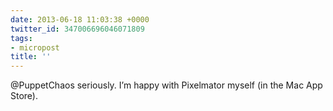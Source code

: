 ```yaml
---
date: 2013-06-18 11:03:38 +0000
twitter_id: 347006696046071809
tags:
- micropost
title: ''
---
```


@PuppetChaos seriously. I’m happy with Pixelmator myself (in the Mac App Store).
